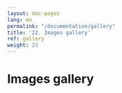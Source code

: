 ```yaml
---
layout: doc-pages
lang: en
permalink: "/documentation/gallery"
title: '22. Images gallery'
ref: gallery
weight: 23
---
```


# Images gallery
